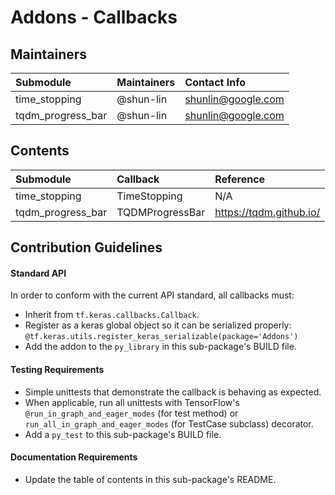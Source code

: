 # Addons - Callbacks

## Maintainers
| Submodule  | Maintainers  | Contact Info   |
|:---------- |:------------- |:--------------|
|  time_stopping | @shun-lin | shunlin@google.com |
|  tqdm_progress_bar | @shun-lin | shunlin@google.com |

## Contents
| Submodule | Callback  | Reference                               |
|:----------------------- |:-------------------|:---------------|
| time_stopping | TimeStopping | N/A |
| tqdm_progress_bar | TQDMProgressBar | https://tqdm.github.io/ |

## Contribution Guidelines
#### Standard API
In order to conform with the current API standard, all callbacks
must:
 * Inherit from `tf.keras.callbacks.Callback`.
 * Register as a keras global object so it can be serialized properly: `@tf.keras.utils.register_keras_serializable(package='Addons')`
 * Add the addon to the `py_library` in this sub-package's BUILD file.

#### Testing Requirements
 * Simple unittests that demonstrate the callback is behaving as expected.
 * When applicable, run all unittests with TensorFlow's
   `@run_in_graph_and_eager_modes` (for test method)
   or `run_all_in_graph_and_eager_modes` (for TestCase subclass)
   decorator.
 * Add a `py_test` to this sub-package's BUILD file.

#### Documentation Requirements
 * Update the table of contents in this sub-package's README.
